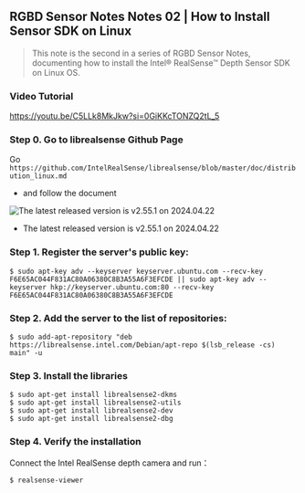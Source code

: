## RGBD Sensor Notes Notes 02 | How to Install Sensor SDK on Linux

> This note is the second in a series of RGBD Sensor  Notes, documenting how to install the Intel® RealSense™ Depth Sensor SDK on Linux OS.
> 
### Video Tutorial

https://youtu.be/C5LLk8MkJkw?si=0GiKKcTONZQ2tL_5 

### Step 0. Go to librealsense Github Page
Go `https://github.com/IntelRealSense/librealsense/blob/master/doc/distribution_linux.md`
- and follow the document


![The latest released version is v2.55.1 on 2024.04.22 ](https://files.mdnice.com/user/1474/a172ebeb-fec1-4621-9458-b820c0c54164.png)

- The latest released version is v2.55.1 on 2024.04.22

### Step 1. Register the server's public key:
```shell
$ sudo apt-key adv --keyserver keyserver.ubuntu.com --recv-key F6E65AC044F831AC80A06380C8B3A55A6F3EFCDE || sudo apt-key adv --keyserver hkp://keyserver.ubuntu.com:80 --recv-key F6E65AC044F831AC80A06380C8B3A55A6F3EFCDE
```

### Step 2. Add the server to the list of repositories:
```shell
$ sudo add-apt-repository "deb https://librealsense.intel.com/Debian/apt-repo $(lsb_release -cs) main" -u
```

### Step 3. Install the libraries
```shell
$ sudo apt-get install librealsense2-dkms
$ sudo apt-get install librealsense2-utils
$ sudo apt-get install librealsense2-dev
$ sudo apt-get install librealsense2-dbg
```
### Step 4. Verify the installation
Connect the Intel RealSense depth camera and run：
```SHELL
$ realsense-viewer
```
